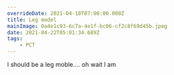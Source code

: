 ```yaml
---
overrideDate: 2021-04-18T07:00:00.000Z
title: Leg model
mainImage: 0a4e1c93-6c7a-4e1f-bc06-cf2c8f69d45b.jpeg
date: 2021-04-22T05:01:34.689Z
tags: 
    - PCT
---
```

I should be a leg moble.... oh wait I am